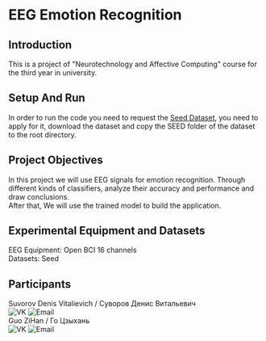 # EEG Emotion Recognition

## Introduction

This is a project of "Neurotechnology and Affective Computing" course for the third year in university.  

## Setup And Run

In order to run the code you need to request the [Seed Dataset](https://bcmi.sjtu.edu.cn/home/seed/seed.html), you need to apply for it, download the dataset and copy the SEED folder of the dataset to the root directory.  

## Project Objectives

In this project we will use EEG signals for emotion recognition. Through different kinds of classifiers, analyze their accuracy and performance and draw conclusions.  
After that, We will use the trained model to build the application.

## Experimental Equipment and Datasets

EEG Equipment: Open BCI 16 channels  
Datasets: Seed

## Participants

Suvorov Denis Vitalievich / Суворов Денис Витальевич  
![VK](https://img.shields.io/badge/VK-denissvvv-green)
![Email](https://img.shields.io/badge/mail-erkobraxx%40gmail.com-blue)  
Guo ZiHan / Го Цзыхань  
![VK](https://img.shields.io/badge/VK-zjjhgzh-green)
![Email](https://img.shields.io/badge/mail-zjjhgzh%40gmail.com-blue)  
